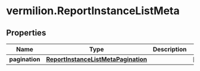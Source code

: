 # vermilion.ReportInstanceListMeta

## Properties

Name | Type | Description | Notes
------------ | ------------- | ------------- | -------------
**pagination** | [**ReportInstanceListMetaPagination**](ReportInstanceListMetaPagination.md) |  | [optional] 


